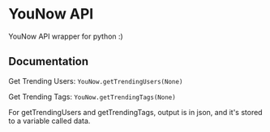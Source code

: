 # YouNow API  
  
YouNow API wrapper for python :)  
  
## Documentation  
  
Get Trending Users:
`YouNow.getTrendingUsers(None)`  
  
Get Trending Tags:
`YouNow.getTrendingTags(None)`  
  
For getTrendingUsers and getTrendingTags, output is in json, and it's stored to a variable called data.
